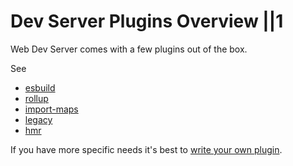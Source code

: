 # Dev Server  Plugins  Overview ||1

Web Dev Server comes with a few plugins out of the box.

See

- [esbuild](./esbuild.md)
- [rollup](./rollup.md)
- [import-maps](./import-maps.md)
- [legacy](./legacy.md)
- [hmr](./hmr.md)

If you have more specific needs it's best to [write your own plugin](../writing-plugins/overview.md).

